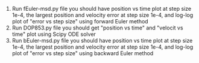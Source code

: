 1. Run fEuler-msd.py file you should have position vs time plot at step size 1e-4, the largest position and velocity error at step size 1e-4, and log-log plot of "error vs step size" using forward Euler method
2. Run DOP853.py file you should get "position vs time" and "velocit vs time" plot using Scipy ODE solver
3. Run bEuler-msd.py file you should have position vs time plot at step size 1e-4, the largest position and velocity error at step size 1e-4, and log-log plot of "error vs step size" using backward Euler method
